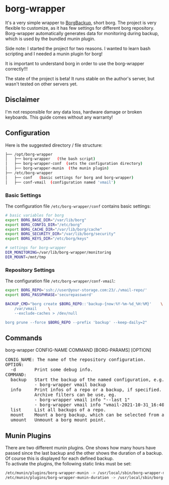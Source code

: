# borg-wrapper

It's a very simple wrapper to [BorgBackup](https://borgbackup.readthedocs.io/en/stable/), short borg. The project is very flexible to customize, as it has few settings for different borg repository. Borg-wrapper automatically generates data for monitoring during backup, which is used by the bundled munin plugin.

Side note: I started the project for two reasons. I wanted to learn bash scripting and I needed a munin plugin for borg!

It is important to understand borg in order to use the borg-wrapper correctly!!!

The state of the project is beta! It runs stable on the author's server, but wasn't tested on other servers yet.

## Disclaimer

I'm not responsible for any data loss, hardware damage or broken keyboards. This guide comes without any warranty!

## Configuration

Here is the suggested directory / file structure:

```bash
├── /opt/borg-wrapper
│   ├── borg-wrapper   (the bash script)
│   ├── borg-wrapper-conf  (sets the configuration directory)
│   ├── borg-wrapper-munin  (the munin plugin)
├── /etc/borg-wrapper
│   ├── conf   (basic settings for borg and borg-wrapper)
│   ├── conf-vmail  (configuration named 'vmail')
```

### Basic Settings

The configuration file ```/etc/borg-wrapper/conf``` contains basic settings:

```bash
# basic variables for borg
export BORG_BASE_DIR="/var/lib/borg"
export BORG_CONFIG_DIR="/etc/borg"
export BORG_CACHE_DIR="/var/lib/borg/cache"
export BORG_SECURITY_DIR="/var/lib/borg/security"
export BORG_KEYS_DIR="/etc/borg/keys"

# settings for borg-wrapper
DIR_MONITORING=/var/lib/borg-wrapper/monitoring
DIR_MOUNT=/mnt/tmp
```

### Repository Settings

The configuration file ```/etc/borg-wrapper/conf-vmail```:

```bash
export BORG_REPO='ssh://user@your-storage.com:23/./vmail-repo/'
export BORG_PASSPHRASE='securepassword'

BACKUP_CMD="borg create $BORG_REPO::'backup-{now:%Y-%m-%d_%H:%M}'    \
    /var/vmail     \
    --exclude-caches > /dev/null

borg prune --force $BORG_REPO --prefix 'backup' --keep-daily=2"
```

## Commands

borg-wrapper CONFIG-NAME COMMAND [BORG-PARAMS] [OPTION]
<pre>
CONIG_NAME: The name of the repository configuration.
OPTION:
  -d       Print some debug info.
COMMAND:
  backup   Start the backup of the named configuration, e.g.
           - borg-wrapper vmail backup
  info     Print infos of a repo or a backup, if specified.
           Archive filters can be use, eg.
           - borg-wrapper vmail info "--last 1"
           - borg-wrapper vmail info "vmail-2021-10-31_16:40"
  list     List all backups of a repo.
  mount    Mount a borg backup, which can be selected from a list.
  umount   Unmount a borg mount point.
</pre>

## Munin Plugins

There are two different munin plugins. One shows how many hours have passed since the last backup and the other shows the duration of a backup. Of course this is displayed for each defined backup.<br>
To activate the plugins, the following static links must be set:

```bash
/etc/munin/plugins/borg-wrapper-munin -> /usr/local/sbin/borg-wrapper-munin*
/etc/munin/plugins/borg-wrapper-munin-duration -> /usr/local/sbin/borg-wrapper-munin*
```
